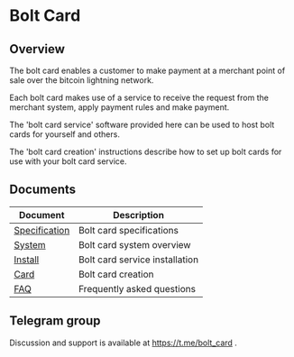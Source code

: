 # Bolt Card

## Overview

The bolt card enables a customer to make payment at a merchant point of sale over the bitcoin lightning network.

Each bolt card makes use of a service to receive the request from the merchant system, apply payment rules and make payment.

The 'bolt card service' software provided here can be used to host bolt cards for yourself and others.

The 'bolt card creation' instructions describe how to set up bolt cards for use with your bolt card service.

## Documents

| Document | Description |
| --- | --- |
| [Specification](docs/SPEC.md) | Bolt card specifications |
| [System](docs/SYSTEM.md) | Bolt card system overview |
| [Install](docs/INSTALL.md) | Bolt card service installation |
| [Card](docs/CARD.md) | Bolt card creation |
| [FAQ](docs/FAQ.md) | Frequently asked questions |

## Telegram group

Discussion and support is available at https://t.me/bolt_card .
